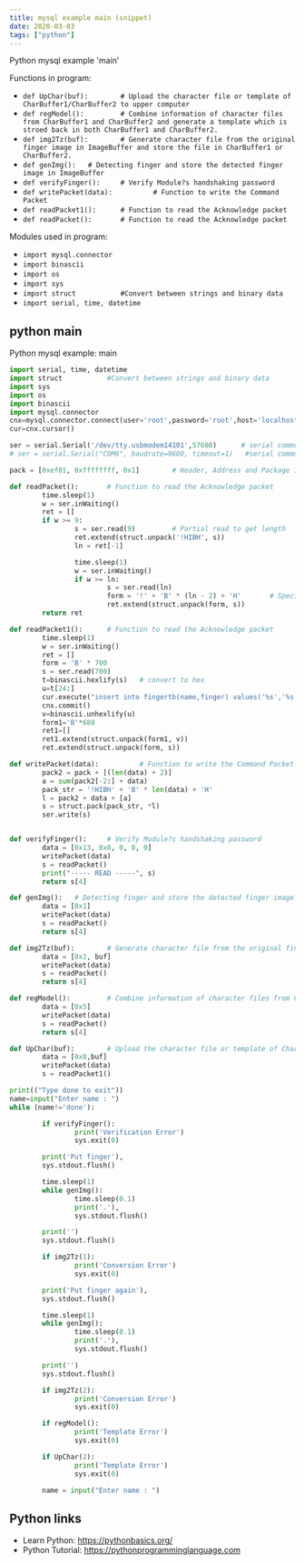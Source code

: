 ```yaml
---
title: mysql example main (snippet)
date: 2020-03-03
tags: ["python"]
---
```

Python mysql example 'main'

Functions in program: 
* `def UpChar(buf):        # Upload the character file or template of CharBuffer1/CharBuffer2 to upper computer`
* `def regModel():         # Combine information of character files from CharBuffer1 and CharBuffer2 and generate a template which is stroed back in both CharBuffer1 and CharBuffer2.`
* `def img2Tz(buf):        # Generate character file from the original finger image in ImageBuffer and store the file in CharBuffer1 or CharBuffer2.`
* `def genImg():   # Detecting finger and store the detected finger image in ImageBuffer`
* `def verifyFinger():     # Verify Module?s handshaking password`
* `def writePacket(data):          # Function to write the Command Packet`
* `def readPacket1():      # Function to read the Acknowledge packet`
* `def readPacket():       # Function to read the Acknowledge packet`

Modules used in program: 
* `import mysql.connector`
* `import binascii`
* `import os`
* `import sys`
* `import struct           #Convert between strings and binary data`
* `import serial, time, datetime`

## python main

Python mysql example: main

```python
import serial, time, datetime
import struct           #Convert between strings and binary data
import sys
import os
import binascii
import mysql.connector
cnx=mysql.connector.connect(user='root',password='root',host='localhost',database='fingerdb', port=8889)       # connect to MySql database
cur=cnx.cursor()

ser = serial.Serial('/dev/tty.usbmodem14101',57600)      # serial communication in Linux
# ser = serial.Serial("COM6", baudrate=9600, timeout=1)   #serial communication in Windows

pack = [0xef01, 0xffffffff, 0x1]        # Header, Address and Package Identifier

def readPacket():       # Function to read the Acknowledge packet
        time.sleep(1)
        w = ser.inWaiting()
        ret = []
        if w >= 9:
                s = ser.read(9)         # Partial read to get length
                ret.extend(struct.unpack('!HIBH', s))
                ln = ret[-1]

                time.sleep(1)
                w = ser.inWaiting()
                if w >= ln:
                        s = ser.read(ln)
                        form = '!' + 'B' * (ln - 2) + 'H'       # Specifying byte size
                        ret.extend(struct.unpack(form, s))
        return ret

def readPacket1():      # Function to read the Acknowledge packet
        time.sleep(1)
        w = ser.inWaiting()
        ret = []
        form = 'B' * 700
        s = ser.read(700)
        t=binascii.hexlify(s)   # convert to hex
        u=t[24:]
        cur.execute("insert into fingertb(name,finger) values('%s','%s')" %(name,u) )     # upadate database
        cnx.commit()
        v=binascii.unhexlify(u)
        form1='B'*688
        ret1=[]
        ret1.extend(struct.unpack(form1, v))
        ret.extend(struct.unpack(form, s))

def writePacket(data):          # Function to write the Command Packet
        pack2 = pack + [(len(data) + 2)]
        a = sum(pack2[-2:] + data)
        pack_str = '!HIBH' + 'B' * len(data) + 'H'
        l = pack2 + data + [a]
        s = struct.pack(pack_str, *l)
        ser.write(s)


def verifyFinger():     # Verify Module?s handshaking password
        data = [0x13, 0x0, 0, 0, 0]
        writePacket(data)
        s = readPacket()
        print("----- READ -----", s)
        return s[4]

def genImg():   # Detecting finger and store the detected finger image in ImageBuffer
        data = [0x1]
        writePacket(data)
        s = readPacket()
        return s[4]

def img2Tz(buf):        # Generate character file from the original finger image in ImageBuffer and store the file in CharBuffer1 or CharBuffer2.
        data = [0x2, buf]
        writePacket(data)
        s = readPacket()
        return s[4]

def regModel():         # Combine information of character files from CharBuffer1 and CharBuffer2 and generate a template which is stroed back in both CharBuffer1 and CharBuffer2.
        data = [0x5]
        writePacket(data)
        s = readPacket()
        return s[4]

def UpChar(buf):        # Upload the character file or template of CharBuffer1/CharBuffer2 to upper computer
        data = [0x8,buf]
        writePacket(data)
        s = readPacket1()

print(("Type done to exit"))
name=input("Enter name : ")
while (name!='done'):

        if verifyFinger():
                print('Verification Error')
                sys.exit(0)

        print('Put finger'),
        sys.stdout.flush()

        time.sleep(1)
        while genImg():
                time.sleep(0.1)
                print('.'),
                sys.stdout.flush()

        print('')
        sys.stdout.flush()

        if img2Tz(1):
                print('Conversion Error')
                sys.exit(0)

        print('Put finger again'),
        sys.stdout.flush()

        time.sleep(1)
        while genImg():
                time.sleep(0.1)
                print('.'),
                sys.stdout.flush()

        print('')
        sys.stdout.flush()

        if img2Tz(2):
                print('Conversion Error')
                sys.exit(0)

        if regModel():
                print('Template Error')
                sys.exit(0)

        if UpChar(2):
                print('Template Error')
                sys.exit(0)

        name = input("Enter name : ")

```

## Python links

- Learn Python: https://pythonbasics.org/
- Python Tutorial: https://pythonprogramminglanguage.com
